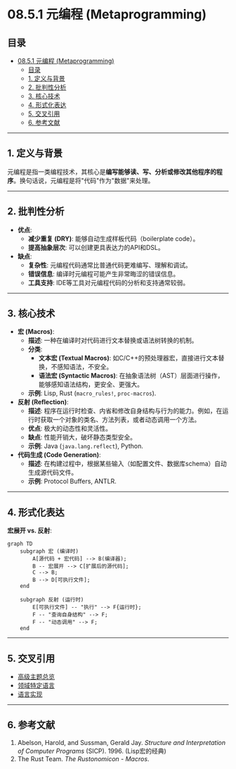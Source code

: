 # 08.5.1 元编程 (Metaprogramming)

## 目录

- [08.5.1 元编程 (Metaprogramming)](#0851-元编程-metaprogramming)
  - [目录](#目录)
  - [1. 定义与背景](#1-定义与背景)
  - [2. 批判性分析](#2-批判性分析)
  - [3. 核心技术](#3-核心技术)
  - [4. 形式化表达](#4-形式化表达)
  - [5. 交叉引用](#5-交叉引用)
  - [6. 参考文献](#6-参考文献)

---

## 1. 定义与背景

元编程是指一类编程技术，其核心是**编写能够读、写、分析或修改其他程序的程序**。换句话说，元编程是将"代码"作为"数据"来处理。

---

## 2. 批判性分析

- **优点**:
  - **减少重复 (DRY)**: 能够自动生成样板代码（boilerplate code）。
  - **提高抽象层次**: 可以创建更具表达力的API和DSL。
- **缺点**:
  - **复杂性**: 元编程代码通常比普通代码更难编写、理解和调试。
  - **错误信息**: 编译时元编程可能产生非常晦涩的错误信息。
  - **工具支持**: IDE等工具对元编程代码的分析和支持通常较弱。

---

## 3. 核心技术

- **宏 (Macros)**:
  - **描述**: 一种在编译时对代码进行文本替换或语法树转换的机制。
  - **分类**:
    - **文本宏 (Textual Macros)**: 如C/C++的预处理器宏，直接进行文本替换，不感知语法，不安全。
    - **语法宏 (Syntactic Macros)**: 在抽象语法树（AST）层面进行操作，能够感知语法结构，更安全、更强大。
  - **示例**: Lisp, Rust (`macro_rules!`, `proc-macros`).
- **反射 (Reflection)**:
  - **描述**: 程序在运行时检查、内省和修改自身结构与行为的能力。例如，在运行时获取一个对象的类名、方法列表，或者动态调用一个方法。
  - **优点**: 极大的动态性和灵活性。
  - **缺点**: 性能开销大，破坏静态类型安全。
  - **示例**: Java (`java.lang.reflect`), Python.
- **代码生成 (Code Generation)**:
  - **描述**: 在构建过程中，根据某些输入（如配置文件、数据库schema）自动生成源代码文件。
  - **示例**: Protocol Buffers, ANTLR.

---

## 4. 形式化表达

**宏展开 vs. 反射**:

```mermaid
graph TD
    subgraph 宏 (编译时)
        A[源代码 + 宏代码] --> B(编译器);
        B -- 宏展开 --> C[扩展后的源代码];
        C --> B;
        B --> D[可执行文件];
    end

    subgraph 反射 (运行时)
        E[可执行文件] -- "执行" --> F{运行时};
        F -- "查询自身结构" --> F;
        F -- "动态调用" --> F;
    end
```

---

## 5. 交叉引用

- [高级主题总览](./README.md)
- [领域特定语言](./08.5.2_Domain_Specific_Languages.md)
- [语言实现](../08.4_Language_Implementation/README.md)

---

## 6. 参考文献

1. Abelson, Harold, and Sussman, Gerald Jay. *Structure and Interpretation of Computer Programs* (SICP). 1996. (Lisp宏的经典)
2. The Rust Team. *The Rustonomicon - Macros*.
